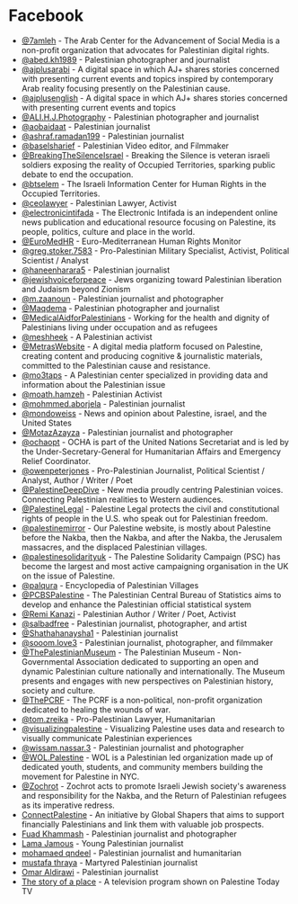 # Facebook


- [@7amleh](https://facebook.com/7amleh) - The Arab Center for the Advancement of Social Media is a non-profit organization that advocates for Palestinian digital rights.
- [@abed.kh1989](https://www.facebook.com/abed.kh1989) - Palestinian photographer and journalist
- [@ajplusarabi](https://www.facebook.com/ajplusarabi) - A digital space in which AJ+ shares stories concerned with presenting current events and topics inspired by contemporary Arab reality focusing presently on the Palestinian cause.
- [@ajplusenglish](https://www.facebook.com/ajplusenglish) - A digital space in which AJ+ shares stories concerned with presenting current events and topics
- [@ALI.H.J.Photography](https://www.facebook.com/ALI.H.J.Photography) - Palestinian photographer and journalist
- [@aobaidaat](https://www.facebook.com/aobaidaat) - Palestinian journalist
- [@ashraf.ramadan199](https://www.facebook.com/ashraf.ramadan199) - Palestinian journalist
- [@baselsharief](https://www.facebook.com/baselsharief) - Palestinian Video editor, and Filmmaker
- [@BreakingTheSilenceIsrael](https://www.facebook.com/BreakingTheSilenceIsrael) - Breaking the Silence is veteran israeli soldiers exposing the reality of Occupied Territories, sparking public debate to end the occupation.
- [@btselem](https://www.facebook.com/btselem) - The Israeli Information Center for Human Rights in the Occupied Territories.
- [@ceolawyer](https://www.facebook.com/ceolawyer) - Palestinian Lawyer, Activist
- [@electronicintifada](https://www.facebook.com/electronicintifada) - The Electronic Intifada is an independent online news publication and educational resource focusing on Palestine, its people, politics, culture and place in the world.
- [@EuroMedHR](https://www.facebook.com/EuroMedHR) - Euro-Mediterranean Human Rights Monitor
- [@greg.stoker.7583](https://www.facebook.com/greg.stoker.7583) - Pro-Palestinian Military Specialist, Activist, Political Scientist / Analyst
- [@haneenharara5](https://www.facebook.com/haneenharara5) - Palestinian journalist
- [@jewishvoiceforpeace](https://web.facebook.com/jewishvoiceforpeace) - Jews organizing toward Palestinian liberation and Judaism beyond Zionism
- [@m.zaanoun](https://www.facebook.com/m.zaanoun) - Palestinian journalist and photographer
- [@Maqdema](https://www.facebook.com/Maqdema) - Palestinian photographer and journalist
- [@MedicalAidforPalestinians](https://www.facebook.com/MedicalAidforPalestinians) - Working for the health and dignity of Palestinians living under occupation and as refugees
- [@meshheek](https://www.facebook.com/profile.php?id=61554700215103) - A Palestinian activist
- [@MetrasWebsite](https://www.facebook.com/MetrasWebsite) - A digital media platform focused on Palestine, creating content and producing cognitive & journalistic materials, committed to the Palestinian cause and resistance.
- [@mo3taps](https://www.facebook.com/mo3taps) - A Palestinian center specialized in providing data and information about the Palestinian issue
- [@moath.hamzeh](https://www.facebook.com/moath.hamzeh) - Palestinian Activist
- [@mohmmed.aborjela](https://www.facebook.com/mohmmed.aborjela/) - Palestinian journalist
- [@mondoweiss](https://www.facebook.com/mondoweiss) - News and opinion about Palestine, israel, and the United States
- [@MotazAzayza](https://www.facebook.com/MotazAzayza/) - Palestinian journalist and photographer
- [@ochaopt](https://www.facebook.com/ochaopt) - OCHA is part of the United Nations Secretariat and is led by the Under-Secretary-General for Humanitarian Affairs and Emergency Relief Coordinator.
- [@owenpeterjones](https://www.facebook.com/owenpeterjones) - Pro-Palestinian Journalist, Political Scientist / Analyst, Author / Writer / Poet
- [@PalestineDeepDive](https://www.facebook.com/PalestineDeepDive) - New media proudly centring Palestinian voices. Connecting Palestinian realities to Western audiences.
- [@PalestineLegal](https://www.facebook.com/PalestineLegal) - Palestine Legal protects the civil and constitutional rights of people in the U.S. who speak out for Palestinian freedom.
- [@palestinemirror](https://www.facebook.com/palestinemirror) - Our Palestine website, is mostly about Palestine before the Nakba, then the Nakba, and after the Nakba, the Jerusalem massacres, and the displaced Palestinian villages.
- [@palestinesolidarityuk](https://www.facebook.com/palestinesolidarityuk) - The Palestine Solidarity Campaign (PSC) has become the largest and most active campaigning organisation in the UK on the issue of Palestine.
- [@palqura](https://www.facebook.com/palqura) - Encyclopedia of Palestinian Villages
- [@PCBSPalestine](https://www.facebook.com/PCBSPalestine) - The Palestinian Central Bureau of Statistics aims to develop and enhance the Palestinian official statistical system
- [@Remi Kanazi](https://www.facebook.com/profile.php?id=100004038072521) - Palestinian Author / Writer / Poet, Activist
- [@salbadfree](https://www.facebook.com/salbadfree) - Palestinian journalist, photographer, and artist
- [@Shathahanaysha1](https://www.facebook.com/Shathahanaysha1) - Palestinian journalist
- [@sooom.love3](https://www.facebook.com/sooom.love3/) - Palestinian journalist, photographer, and filmmaker
- [@ThePalestinianMuseum](https://www.facebook.com/ThePalestinianMuseum) - The Palestinian Museum - Non-Governmental Association dedicated to supporting an open and dynamic Palestinian culture nationally and internationally. The Museum presents and engages with new perspectives on Palestinian history, society and culture.
- [@ThePCRF](https://www.facebook.com/ThePCRF) - The PCRF is a non-political, non-profit organization dedicated to healing the wounds of war.
- [@tom.zreika](https://www.facebook.com/tom.zreika) - Pro-Palestinian Lawyer, Humanitarian
- [@visualizingpalestine](https://www.facebook.com/visualizingpalestine) - Visualizing Palestine uses data and research to visually communicate Palestinian experiences
- [@wissam.nassar.3](https://www.facebook.com/wissam.nassar.3) - Palestinian journalist and photographer
- [@WOL.Palestine](https://www.facebook.com/WOL.Palestine) - WOL is a Palestinian led organization made up of dedicated youth, students, and community members building the movement for Palestine in NYC.
- [@Zochrot](https://www.facebook.com/Zochrot) - Zochrot acts to promote Israeli Jewish society's awareness and responsibility for the Nakba, and the Return of Palestinian refugees as its imperative redress.
- [ConnectPalestine](https://www.facebook.com/profile.php?id=61554641351624) - An initiative by Global Shapers that aims to support financially Palestinians and link them with valuable job prospects.
- [Fuad Khammash](https://www.facebook.com/profile.php?id=100008620265486) - Palestinian journalist and photographer
- [Lama Jamous](https://www.facebook.com/profile.php?id=61555172161542) - Young Palestinian journalist
- [mohamaed qndeel](https://www.facebook.com/profile.php?id=100049537724279) - Palestinian journalist and humanitarian
- [mustafa thraya](https://www.facebook.com/profile.php?id=61552654074781) - Martyred Palestinian journalist
- [Omar Aldirawi](https://www.facebook.com/profile.php?id=100037364133094) - Palestinian journalist
- [The story of a place](https://www.facebook.com/profile.php?id=100091433312142) - A television program shown on Palestine Today TV
